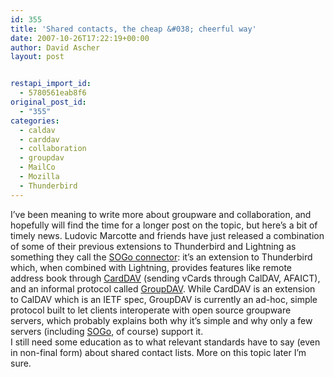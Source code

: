 ```yaml
---
id: 355
title: 'Shared contacts, the cheap &#038; cheerful way'
date: 2007-10-26T17:22:19+00:00
author: David Ascher
layout: post


restapi_import_id:
  - 5780561eab8f6
original_post_id:
  - "355"
categories:
  - caldav
  - carddav
  - collaboration
  - groupdav
  - MailCo
  - Mozilla
  - Thunderbird
---
```

I&#8217;ve been meaning to write more about groupware and collaboration, and hopefully will find the time for a longer post on the topic, but here&#8217;s a bit of timely news. Ludovic Marcotte and friends have just released a combination of some of their previous extensions to Thunderbird and Lightning as something they call the [SOGo connector](http://www.inverse.ca/contributions/sogo_connector.html): it&#8217;s an extension to Thunderbird which, when combined with Lightning, provides features like remote address book through [CardDAV](http://ietfreport.isoc.org/idref/draft-daboo-carddav/) (sending vCards through CalDAV, AFAICT), and an informal protocol called [GroupDAV](http://www.groupdav.org/). While CardDAV is an extension to CalDAV which is an IETF spec, GroupDAV is currently an ad-hoc, simple protocol built to let clients interoperate with open source groupware servers, which probably explains both why it&#8217;s simple and why only a few servers (including [SOGo](http://www.inverse.ca/contributions/sogo.html), of course) support it.  
I still need some education as to what relevant standards have to say (even in non-final form) about shared contact lists. More on this topic later I&#8217;m sure.